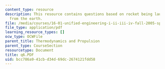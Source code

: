 ```yaml
---
content_type: resource
description: This resource contains questions based on rocket being launched vertically
  from the earth.
file: /media/courses/16-01-unified-engineering-i-ii-iii-iv-fall-2005-spring-2006/bcc786a941cbd34d69dc2674121fdd58_q6.PDF
file_type: application/pdf
learning_resource_types: []
ocw_type: OCWFile
parent_title: Thermodynamics and Propulsion
parent_type: CourseSection
resourcetype: Document
title: q6.PDF
uid: bcc786a9-41cb-d34d-69dc-2674121fdd58
---
```

